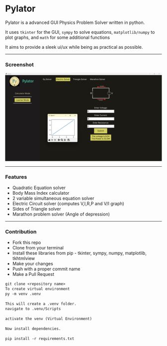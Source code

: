 # Pylator

Pylator is a advanced GUI Physics Problem Solver written in python.

It uses `tkinter` for the GUI, `sympy` to solve equations, `matplotlib/numpy` to plot graphs, and `math` for some additional functions

It aims to provide a sleek ui/ux while being as practical as possible.

---
### Screenshot
<img src="assets/screenshot.png" width="600" alt="Screenshot">

---
### Features
- Quadratic Equation solver
- Body Mass Index calculator
- 2 variable simultaneous equation solver
- Electric Circuit solver (computes V,I,R,P and V/I graph)
- Sides of Triangle solver
- Marathon problem solver (Angle of depression)

---

### Contribution
- Fork this repo
- Clone from your terminal
- Install these libraries from pip - tkinter, sympy, numpy, matplotlib, tkhtmlview
- Make your changes
- Push with a proper commit name
- Make a Pull Request

```
git clone <repository name>
To create virtual environment
py -m venv .venv

This will create a .venv folder.
navigate to .venv/Scripts

activate the venv (Virtual Environment)

Now install dependencies.

pip install -r requirements.txt

```
